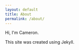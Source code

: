 ```yaml
---
layout: default
title: About
permalink: /about/
---
```


Hi, I'm Cameron. 

This site was created using Jekyll. 
